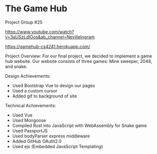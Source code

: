 # The Game Hub

Project Group #25

https://www.youtube.com/watch?v=3aUSzLdlOos&ab_channel=NevilleIngram


https://gamehub-cs4241.herokuapp.com/

Project Overview: 
  For our final project, we decided to implement a game hub website. Our website consists of three games: Mine sweeper, 2048, and snake.
  
Design Achievements: 
  - Used Bootstrap Vue to design our pages
  - Used a custom cursor
  - Added gif to background of site

Technical Achievements:
  - Used Vue
  - Used Mongoose 
  - Compiled Rust into JavaScript with WebAssembly for Snake game
  - Used PassportJS
  - Used bodyParser express middleware
  - Added GitHub OAuth2.0
  - Used ejs (Embedded JavaScript Templating)
